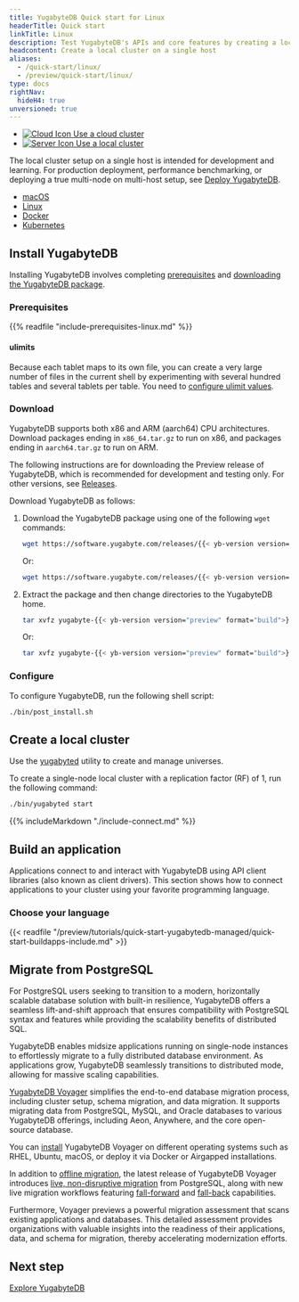 ```yaml
---
title: YugabyteDB Quick start for Linux
headerTitle: Quick start
linkTitle: Linux
description: Test YugabyteDB's APIs and core features by creating a local cluster on a single host.
headcontent: Create a local cluster on a single host
aliases:
  - /quick-start/linux/
  - /preview/quick-start/linux/
type: docs
rightNav:
  hideH4: true
unversioned: true
---
```


<ul class="nav nav-tabs-alt nav-tabs-yb">
  <li>
    <a href="../../quick-start-yugabytedb-managed/" class="nav-link">
      <img src="/icons/cloud.svg" alt="Cloud Icon">
      Use a cloud cluster
    </a>
  </li>
  <li class="active">
    <a href="../../quick-start/" class="nav-link">
      <img src="/icons/database.svg" alt="Server Icon">
      Use a local cluster
    </a>
  </li>
</ul>

The local cluster setup on a single host is intended for development and learning. For production deployment, performance benchmarking, or deploying a true multi-node on multi-host setup, see [Deploy YugabyteDB](../../../deploy/).

<ul class="nav nav-tabs-alt nav-tabs-yb">
  <li>
    <a href="../" class="nav-link">
      <i class="fa-brands fa-apple" aria-hidden="true"></i>
      macOS
    </a>
  </li>
  <li class="active">
    <a href="../linux/" class="nav-link">
      <i class="fa-brands fa-linux" aria-hidden="true"></i>
      Linux
    </a>
  </li>
  <li>
    <a href="../docker/" class="nav-link">
      <i class="fa-brands fa-docker" aria-hidden="true"></i>
      Docker
    </a>
  </li>
  <li>
    <a href="../kubernetes/" class="nav-link">
      <i class="fa-regular fa-dharmachakra" aria-hidden="true"></i>
      Kubernetes
    </a>
  </li>
</ul>

## Install YugabyteDB

Installing YugabyteDB involves completing [prerequisites](#prerequisites) and [downloading the YugabyteDB package](#download).

### Prerequisites

{{% readfile "include-prerequisites-linux.md" %}}

#### ulimits

Because each tablet maps to its own file, you can create a very large number of files in the current shell by experimenting with several hundred tables and several tablets per table. You need to [configure ulimit values](../../../deploy/manual-deployment/system-config/#set-ulimits).

### Download

YugabyteDB supports both x86 and ARM (aarch64) CPU architectures. Download packages ending in `x86_64.tar.gz` to run on x86, and packages ending in `aarch64.tar.gz` to run on ARM.

The following instructions are for downloading the Preview release of YugabyteDB, which is recommended for development and testing only. For other versions, see [Releases](/preview/releases/).

Download YugabyteDB as follows:

1. Download the YugabyteDB package using one of the following `wget` commands:

    ```sh
    wget https://software.yugabyte.com/releases/{{< yb-version version="preview">}}/yugabyte-{{< yb-version version="preview" format="build">}}-linux-x86_64.tar.gz
    ```

    Or:

    ```sh
    wget https://software.yugabyte.com/releases/{{< yb-version version="preview">}}/yugabyte-{{< yb-version version="preview" format="build">}}-el8-aarch64.tar.gz
    ```

1. Extract the package and then change directories to the YugabyteDB home.

    ```sh
    tar xvfz yugabyte-{{< yb-version version="preview" format="build">}}-linux-x86_64.tar.gz && cd yugabyte-{{< yb-version version="preview">}}/
    ```

    Or:

    ```sh
    tar xvfz yugabyte-{{< yb-version version="preview" format="build">}}-el8-aarch64.tar.gz && cd yugabyte-{{< yb-version version="preview">}}/
    ```

### Configure

To configure YugabyteDB, run the following shell script:

```sh
./bin/post_install.sh
```

## Create a local cluster

Use the [yugabyted](../../../reference/configuration/yugabyted/) utility to create and manage universes.

To create a single-node local cluster with a replication factor (RF) of 1, run the following command:

```sh
./bin/yugabyted start
```

{{% includeMarkdown "./include-connect.md" %}}

## Build an application

Applications connect to and interact with YugabyteDB using API client libraries (also known as client drivers). This section shows how to connect applications to your cluster using your favorite programming language.

### Choose your language

{{< readfile "/preview/tutorials/quick-start-yugabytedb-managed/quick-start-buildapps-include.md" >}}

## Migrate from PostgreSQL

For PostgreSQL users seeking to transition to a modern, horizontally scalable database solution with built-in resilience, YugabyteDB offers a seamless lift-and-shift approach that ensures compatibility with PostgreSQL syntax and features while providing the scalability benefits of distributed SQL.

YugabyteDB enables midsize applications running on single-node instances to effortlessly migrate to a fully distributed database environment. As applications grow, YugabyteDB seamlessly transitions to distributed mode, allowing for massive scaling capabilities.

[YugabyteDB Voyager](../../../yugabyte-voyager/) simplifies the end-to-end database migration process, including cluster setup, schema migration, and data migration. It supports migrating data from PostgreSQL, MySQL, and Oracle databases to various YugabyteDB offerings, including Aeon, Anywhere, and the core open-source database.

You can [install](../../../yugabyte-voyager/install-yb-voyager/) YugabyteDB Voyager on different operating systems such as RHEL, Ubuntu, macOS, or deploy it via Docker or Airgapped installations.

In addition to [offline migration](../../../yugabyte-voyager/migrate/migrate-steps/), the latest release of YugabyteDB Voyager introduces [live, non-disruptive migration](../../../yugabyte-voyager/migrate/live-migrate/) from PostgreSQL, along with new live migration workflows featuring [fall-forward](../../../yugabyte-voyager/migrate/live-fall-forward/) and [fall-back](../../../yugabyte-voyager/migrate/live-fall-back/) capabilities.

Furthermore, Voyager previews a powerful migration assessment that scans existing applications and databases. This detailed assessment provides organizations with valuable insights into the readiness of their applications, data, and schema for migration, thereby accelerating modernization efforts.

## Next step

[Explore YugabyteDB](../../../explore/)
